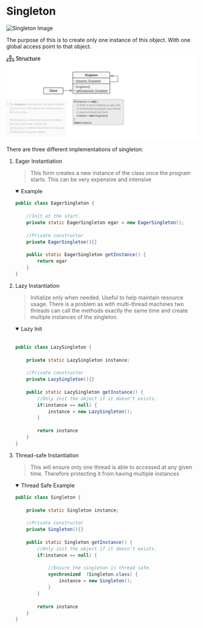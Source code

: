 # Singleton

![Singleton Image](https://www.freecodecamp.org/news/content/images/2019/07/singleton-class-diagram.png)


The purpose of this is to create only one instance of this object. With one global access point to that object.


![Structure](./assets/singleton-structure.png)

There are three different implementations of singleton:

1. Eager Instantiation
    > This form creates a new instance of the class once the program starts. This can be very expensive and intensive

    <details open>
    <summary>Example</summary>

    ```java
    public class EagerSingleton {

        //Init at the start.
        private static EagerSingleton egar = new EagerSingleton();

        //Private constructor
        private EagerSingleton(){}

        public static EagerSingleton getInstance() {
            return egar
        }
    }

    ```

    </details>


2. Lazy Instantiation
    > Initialize only when needed. Useful to help maintain resource usage. There is a problem as with multi-thread machines two threads can call the methods exactly the same time and create multiple instances of the singleton.
    
    <details open>
    <summary>Lazy Init</summary>

    ```java
    
    public class LazySingleton {

        private static LazySingleton instance;

        //Private constructor
        private LazySingleton(){}

        public static LazySingleton getInstance() {
            //Only init the object if it doesn't exists.
            if(instance == null) {
                instance = new LazySingleton();
            }

            return instance
        }
    }

    ```

    </details>


3. Thread-safe Instantiation
   > This will ensure only one thread is able to accessed at any given time. Therefore protecting it from having multiple instances
    
    <details open>
    <summary>Thread Safe Example</summary>

    ```java
    public class Singleton {

        private static Singleton instance;

        //Private constructor
        private Singleton(){}

        public static Singleton getInstance() {
            //Only init the object if it doesn't exists.
            if(instance == null) {

                //Ensure the singleton is thread safe.
                synchronized  (Singleton.class) {
                    instance = new Singleton();
                }
            }

            return instance
        }
    }
    ```

    </details>


